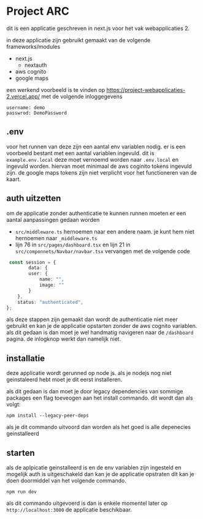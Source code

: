 # Project ARC

dit is een applicatie geschreven in next.js voor het vak webapplicaties 2.

in deze applicatie zijn gebruikt gemaakt van de volgende frameworks/modules
- next.js
  - nextauth
- aws cognito
- google maps

een werkend voorbeeld is te vinden op https://project-webapplicaties-2.vercel.app/ met de volgende inloggegevens
```
username: demo
passwrod: DemoPassword
```


## .env
voor het runnen van deze zijn een aantal env variablen nodig.
er is een voorbeeld bestant met een aantal variablen ingevuld. dit is `example.env.local` deze moet vernoemd worden naar `.env.local` en ingevuld worden. 
hiervan moet minimaal de aws coginito tokens ingevuld zijn. de google maps tokens zijn niet verplicht voor het functioneren van de kaart.


## auth uitzetten
om de applicatie zonder authenticatie te kunnen runnen moeten er een aantal aanpassingen gedaan worden
- `src/middleware.ts` hernoemen naar een andere naam. je kunt hem niet hernoemen naar `_middleware.ts`
- lijn 76 in `src/pages/dashboard.tsx` en lijn 21 in  `src/componnets/Navbar/navbar.tsx` vervangen met de volgende code 

```ts
 const session = {
        data: {
        user: {
            name: "",
            image: ""
        }
    },
    status: "authenticated",
};
``` 

als deze stappen zijn gemaakt dan wordt de authenticatie niet meer gebruikt en kan je de applicatie opstarten zonder de aws cognito variablen. als dit gedaan is dan moet je wel handmatig navigeren naar de `/dashboard` pagina. de inlogknop werkt dan namelijk niet.

## installatie
deze applicatie wordt gerunned op node js. als je nodejs nog niet geinstaleerd hebt moet je dit eerst installeren. 

als dit gedaan is dan moet je door legacy dependencies van sommige packages een flag toeveogen aan het install commando. dit wordt dan als volgt:
```
npm install --legacy-peer-deps
```

als je dit commando uitvoord dan worden als het goed is alle depenecies geinstalleerd

## starten
als de aplpicatie geinstalleerd is en de env variablen zijn ingesteld en mogelijk auth is uitgeschakeld dan kan je de applicatie opstraten dit kan je doen doormiddel van het volgende commando.

```
npm run dev
```

als dit commando uitgevoerd is dan is enkele momentel later op `http://localhost:3000` de applicatie beschikbaar.